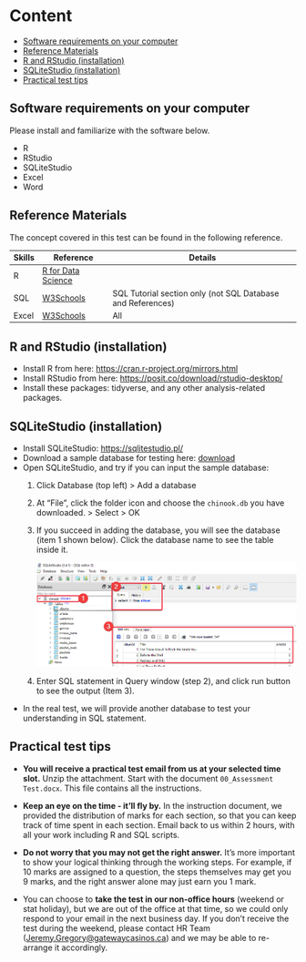 Content
================

- [Software requirements on your
  computer](#software-requirements-on-your-computer)
- [Reference Materials](#reference-materials)
- [R and RStudio (installation)](#r-and-rstudio-installation)
- [SQLiteStudio (installation)](#sqlitestudio-installation)
- [Practical test tips](#practical-test-tips)

## Software requirements on your computer

Please install and familiarize with the software below.

- R
- RStudio
- SQLiteStudio
- Excel
- Word

## Reference Materials

The concept covered in this test can be found in the following
reference.

| Skills | Reference                                               | Details                                                     |
|--------|---------------------------------------------------------|-------------------------------------------------------------|
| R      | [R for Data Science](https://r4ds.had.co.nz/index.html) |                                                             |
| SQL    | [W3Schools](https://www.w3schools.com/sql/default.asp)  | SQL Tutorial section only (not SQL Database and References) |
| Excel  | [W3Schools](https://www.w3schools.com/excel/index.php)  | All                                                         |

## R and RStudio (installation)

- Install R from here: <https://cran.r-project.org/mirrors.html>
- Install RStudio from here:
  <https://posit.co/download/rstudio-desktop/>
- Install these packages: tidyverse, and any other analysis-related
  packages.

## SQLiteStudio (installation)

- Install SQLiteStudio: <https://sqlitestudio.pl/>
- Download a sample database for testing here:
  [download](assets/chinook.db)
- Open SQLiteStudio, and try if you can input the sample database:
  1.  Click Database (top left) \> Add a database

  2.  At “File”, click the folder icon and choose the `chinook.db` you
      have downloaded. \> Select \> OK

  3.  If you succeed in adding the database, you will see the database
      (item 1 shown below). Click the database name to see the table
      inside it.

      ![](assets/SQLiteStudio.png)

  4.  Enter SQL statement in Query window (step 2), and click run button
      to see the output (Item 3).
- In the real test, we will provide another database to test your
  understanding in SQL statement.

## Practical test tips

- **You will receive a practical test email from us at your selected
  time slot.** Unzip the attachment. Start with the document
  `00_Assessment Test.docx`. This file contains all the instructions.

- **Keep an eye on the time - it’ll fly by.** In the instruction
  document, we provided the distribution of marks for each section, so
  that you can keep track of time spent in each section. Email back to
  us within 2 hours, with all your work including R and SQL scripts.

- **Do not worry that you may not get the right answer.** It’s more
  important to show your logical thinking through the working steps. For
  example, if 10 marks are assigned to a question, the steps themselves
  may get you 9 marks, and the right answer alone may just earn you 1
  mark.

- You can choose to **take the test in our non-office hours** (weekend
  or stat holiday), but we are out of the office at that time, so we
  could only respond to your email in the next business day. If you
  don’t receive the test during the weekend, please contact HR Team
  (<Jeremy.Gregory@gatewaycasinos.ca>) and we may be able to re-arrange
  it accordingly.
